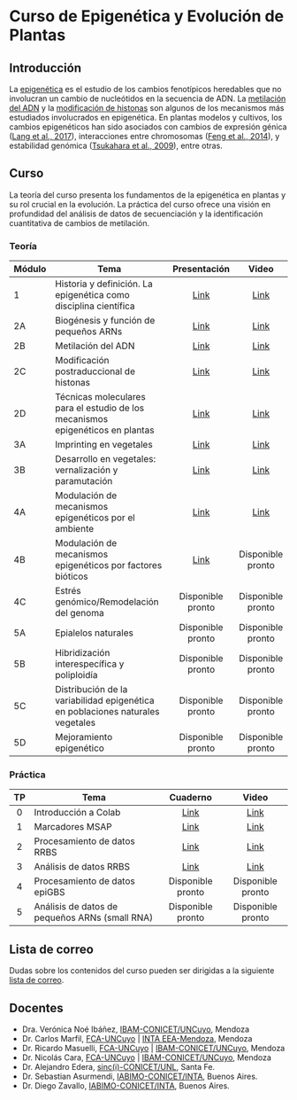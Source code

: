 # Curso de Epigenética y Evolución de Plantas

## Introducción

La [epigenética](https://es.wikipedia.org/wiki/Epigen%C3%A9tica) es el estudio
de los cambios fenotípicos heredables que no involucran un cambio de
nucleótidos en la secuencia de ADN. La
[metilación del ADN](https://es.wikipedia.org/wiki/Metilaci%C3%B3n_del_ADN) y
la [modificación de histonas](https://es.wikipedia.org/wiki/Histona) son
algunos de los mecanismos más estudiados involucrados en epigenética. En
plantas modelos y cultivos, los cambios epigenéticos han sido asociados con
cambios de expresión génica
([Lang et al., 2017](https://doi.org/10.1073/pnas.1705233114)), interacciones
entre chromosomas
([Feng et al., 2014](https://doi.org/10.1016/j.molcel.2014.07.008)), y
estabilidad genómica
([Tsukahara et al., 2009](https://doi.org/10.1038/nature08351)), entre otras.


## Curso

La teoría del curso presenta los fundamentos de la epigenética en plantas y su
rol crucial en la evolución. La práctica del curso ofrece una visión en
profundidad del análisis de datos de secuenciación y la identificación
cuantitativa de cambios de metilación.


### Teoría

|Módulo| Tema | Presentación|Video|
|------|------|:-----------:|:---:|
|1|Historia y definición. La epigenética como disciplina científica|[Link](https://drive.google.com/file/d/1fweSgrwFSlHy4c46DBOU2EVs6mBUK2-K/view?usp=sharing)|[Link](https://www.youtube.com/watch?v=JshBZa1UhMU)|
|2A|Biogénesis y función de pequeños ARNs|[Link](https://drive.google.com/file/d/1d94eDFfmNGW4Gq2D9gf-ev3UDfFTUSTT/view?usp=sharing)|[Link](https://www.youtube.com/watch?v=JGWgIa_ro8A)|
|2B|Metilación del ADN|[Link](https://docs.google.com/presentation/d/170tVCqIaPEU-do_IqqakdOulH073u8EI5Cmk5wrpYCI/edit?usp=sharing)|[Link](https://www.youtube.com/watch?v=TR7LNADIBic)|
|2C|Modificación postraduccional de histonas|[Link](https://drive.google.com/file/d/1PheOfX3EQHISZOfyCtml6OYrHfsUZjO9/view?usp=sharing)|[Link](https://www.youtube.com/watch?v=kXPm7GnMn5U)|
|2D|Técnicas moleculares para el estudio de los mecanismos epigenéticos en plantas|[Link](https://prezi.com/view/28zV2tx9ZvyqQT0E748r/)|[Link](https://www.youtube.com/watch?v=dItr5QuU8nk)|
|3A|Imprinting en vegetales|[Link](https://docs.google.com/presentation/d/1nK1zycsBgnzj5BdV3OAPK54KOoDh9y26hd1fw_yw0VM/edit?usp=sharing)|[Link](https://youtu.be/S8ZfTzx8Vqk)|
|3B|Desarrollo en vegetales: vernalización y paramutación|[Link](https://drive.google.com/file/d/1xzqad1YEKzrmubRrwtENFfbLvOWcsyRP/view?usp=sharing)|[Link](https://youtu.be/f7ubLbfQozY)|
|4A|Modulación de mecanismos epigenéticos por el ambiente|[Link](https://drive.google.com/file/d/14YKWq0Otv8rsYyhC5IZ0619n2WVDApMO/view?usp=sharing)|[Link](https://youtu.be/vV0t4TWdplo)|
|4B|Modulación de mecanismos epigenéticos por factores bióticos|[Link](https://drive.google.com/file/d/1qstbcR_ml-iB-11lov0SXINFQR4NZgEE/view?usp=sharing)|Disponible pronto|
|4C|Estrés genómico/Remodelación del genoma|Disponible pronto|Disponible pronto|
|5A|Epialelos naturales|Disponible pronto|Disponible pronto|
|5B|Hibridización interespecífica y poliploidía|Disponible pronto|Disponible pronto|
|5C|Distribución de la variabilidad epigenética en poblaciones naturales vegetales|Disponible pronto|Disponible pronto|
|5D|Mejoramiento epigenético|Disponible pronto|Disponible pronto|

### Práctica

|TP |Tema|Cuaderno|Video|
|:-:|----|:------:|:---:|
|0|Introducción a Colab|[Link](https://colab.research.google.com/github/VeronicaNoe/EpiEvo/blob/main/cuadernos/TP0_espacio_de_trabajo.ipynb)|[Link](https://www.youtube.com/watch?v=SGhxVmaSjIs)|
|1|Marcadores MSAP| [Link](https://colab.research.google.com/github/VeronicaNoe/EpiEvo/blob/main/cuadernos/TP1_MSAP.ipynb)|[Link](https://www.youtube.com/watch?v=82X8gc0J6Oo)|
|2|Procesamiento de datos RRBS|[Link](https://colab.research.google.com/github/VeronicaNoe/EpiEvo/blob/main/cuadernos/TP2_RRBS.ipynb) |[Link](https://www.youtube.com/watch?v=pLodJ26Bfis)|
|3|Análisis de datos RRBS|[Link](https://colab.research.google.com/github/VeronicaNoe/EpiEvo/blob/main/cuadernos/TP3_RRBS.ipynb) |[Link](https://youtu.be/gbhjKhWV5IQ)|
|4|Procesamiento de datos epiGBS|Disponible pronto |Disponible pronto|
|5|Análisis de datos de pequeños ARNs (small RNA)|Disponible pronto |Disponible pronto|


## Lista de correo

Dudas sobre los contenidos del curso pueden ser dirigidas a la
siguiente [lista de correo](https://groups.google.com/g/epievo21).

## Docentes

- Dra. Verónica Noé Ibáñez, [IBAM-CONICET/UNCuyo](https://www.mendoza.conicet.gov.ar/portal/ibam/), Mendoza
- Dr. Carlos Marfil, [FCA-UNCuyo](http://www.fca.uncu.edu.ar/) | [INTA EEA-Mendoza](https://inta.gob.ar/mendoza), Mendoza
- Dr. Ricardo Masuelli, [FCA-UNCuyo](http://www.fca.uncu.edu.ar/) | [IBAM-CONICET/UNCuyo](https://www.mendoza.conicet.gov.ar/portal/ibam/), Mendoza
- Dr. Nicolás Cara, [FCA-UNCuyo](http://www.fca.uncu.edu.ar/) | [IBAM-CONICET/UNCuyo](https://www.mendoza.conicet.gov.ar/portal/ibam/), Mendoza
- Dr. Alejandro Edera, [sinc(i)-CONICET/UNL](http://sinc.unl.edu.ar/), Santa Fe.
- Dr. Sebastian Asurmendi, [IABIMO-CONICET/INTA](https://inta.gob.ar/instdebiotecnologia), Buenos Aires.
- Dr. Diego Zavallo, [IABIMO-CONICET/INTA](https://inta.gob.ar/instdebiotecnologia), Buenos Aires.
